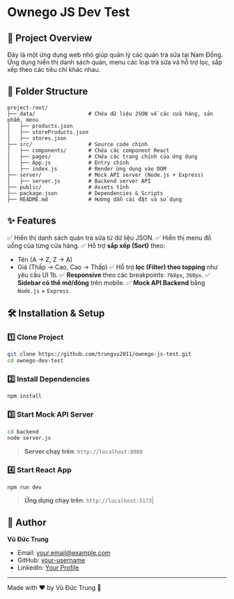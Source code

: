 # Ownego JS Dev Test

## 🚀 Project Overview
Đây là một ứng dụng web nhỏ giúp quản lý các quán trà sữa tại Nam Đồng. Ứng dụng hiển thị danh sách quán, menu các loại trà sữa và hỗ trợ lọc, sắp xếp theo các tiêu chí khác nhau.

## 📂 Folder Structure
```
project-root/
├── data/                 # Chứa dữ liệu JSON về các cửa hàng, sản phẩm, menu
│   ├── products.json
│   ├── storeProducts.json
│   ├── stores.json
├── src/                  # Source code chính
│   ├── components/       # Chứa các component React
│   ├── pages/            # Chứa các trang chính của ứng dụng
│   ├── App.js            # Entry chính
│   ├── index.js          # Render ứng dụng vào DOM
├── server/               # Mock API server (Node.js + Express)
│   ├── server.js         # Backend server API
├── public/               # Assets tĩnh
├── package.json          # Dependencies & Scripts
├── README.md             # Hướng dẫn cài đặt và sử dụng
```

## ✨ Features
✅ Hiển thị danh sách quán trà sữa từ dữ liệu JSON.
✅ Hiển thị menu đồ uống của từng cửa hàng.
✅ Hỗ trợ **sắp xếp (Sort)** theo:
   - Tên (A → Z, Z → A)
   - Giá (Thấp → Cao, Cao → Thấp)
✅ Hỗ trợ **lọc (Filter) theo topping** như yêu cầu UI 1b.
✅ **Responsive** theo các breakpoints: `768px`, `360px`.
✅ **Sidebar có thể mở/đóng** trên mobile.
✅ **Mock API Backend** bằng `Node.js` + `Express`.

## 🛠️ Installation & Setup
### 1️⃣ Clone Project
```sh
git clone https://github.com/trungvu2011/ownego-js-test.git
cd ownego-dev-test
```

### 2️⃣ Install Dependencies
```sh
npm install
```

### 3️⃣ Start Mock API Server
```sh
cd backend
node server.js
```
> **Server chạy trên**: `http://localhost:8080`

### 4️⃣ Start React App
```sh
npm run dev
```
> **Ứng dụng chạy trên**: `http://localhost:5173`|

## 📝 Author
**Vũ Đức Trung**
- Email: your.email@example.com
- GitHub: [your-username](https://github.com/your-username)
- LinkedIn: [Your Profile](https://linkedin.com/in/your-profile)

---
Made with ❤️ by Vũ Đức Trung 🚀


